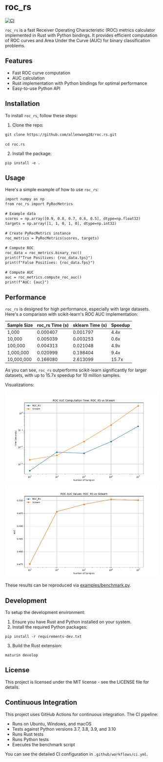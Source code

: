 # roc_rs

[![CI](https://github.com/yourusername/roc_rs/actions/workflows/ci.yml/badge.svg)](https://github.com/yourusername/roc_rs/actions/workflows/ci.yml)

`roc_rs` is a fast Receiver Operating Characteristic (ROC) metrics calculator implemented in Rust with Python bindings.
It provides efficient computation of ROC curves and Area Under the Curve (AUC) for binary classification problems.

## Features
- Fast ROC curve computation
- AUC calculation
- Rust implementation with Python bindings for optimal performance
- Easy-to-use Python API

## Installation

To install `roc_rs`, follow these steps:

1. Clone the repo:

```
git clone https://github.com/allenwang28/roc.rs.git

cd roc.rs
```

2. Install the package:

```
pip install -e .
```


## Usage

Here's a simple example of how to use `roc_rs`:

```
import numpy as np
from roc_rs import PyRocMetrics

# Example data
scores = np.array([0.9, 0.8, 0.7, 0.6, 0.5], dtype=np.float32)
targets = np.array([1, 1, 0, 1, 0], dtype=np.int32)

# Create PyRocMetrics instance
roc_metrics = PyRocMetrics(scores, targets)

# Compute ROC
roc_data = roc_metrics.binary_roc()
print(f"True Positives: {roc_data.tps}")
print(f"False Positives: {roc_data.fps}")

# Compute AUC
auc = roc_metrics.compute_roc_auc()
print(f"AUC: {auc}")
```

## Performance

`roc_rs` is designed for high performance, especially with large datasets. Here's a comparison with scikit-learn's ROC AUC implementation:

| Sample Size | roc_rs Time (s) | sklearn Time (s) | Speedup |
|-------------|-----------------|------------------|---------|
| 1,000       | 0.000407        | 0.001797         | 4.4x    |
| 10,000      | 0.005039        | 0.003253         | 0.6x    |
| 100,000     | 0.004313        | 0.021048         | 4.9x    |
| 1,000,000   | 0.020999        | 0.198404         | 9.4x    |
| 10,000,000  | 0.166080        | 2.613099         | 15.7x   |

As you can see, `roc_rs` outperforms scikit-learn significantly for larger datasets, with up to 15.7x speedup for 10 million samples.

Visualizations:

![Benchmark Time Comparison](assets/benchmark_time.png)
![AUC Comparison](assets/benchmark_auc.png)

These results can be reproduced via [examples/benchmark.py](examples/benchmark.py).


## Development
To setup the development environment:
1. Ensure you have Rust and Python installed on your system.
2. Install the required Python packages:
```
pip install -r requirements-dev.txt
```
3. Build the Rust extension:
```
maturin develop
```

## License
This project is licensed under the MIT license - see the LICENSE file for details.


## Continuous Integration

This project uses GitHub Actions for continuous integration. The CI pipeline:

- Runs on Ubuntu, Windows, and macOS
- Tests against Python versions 3.7, 3.8, 3.9, and 3.10
- Runs Rust tests
- Runs Python tests
- Executes the benchmark script

You can see the detailed CI configuration in `.github/workflows/ci.yml`.